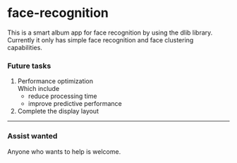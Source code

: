 # face-recognition

This is a smart album app for face recognition by using the dlib library. Currently it only has simple face recognition and face clustering capabilities.

### Future tasks
1. Performance optimization</br>
   Which include 
   * reduce processing time  
   * improve predictive performance
2. Complete the display layout</br>

----

### Assist wanted
Anyone who wants to help is welcome.
